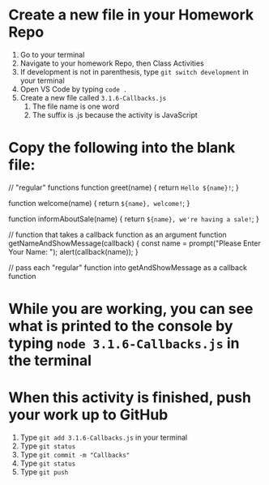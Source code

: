 # Create a new file in your Homework Repo
1. Go to your terminal
2. Navigate to your homework Repo, then Class Activities
3. If development is not in parenthesis, type `git switch development` in your terminal
4. Open VS Code by typing `code .`
5. Create a new file called `3.1.6-Callbacks.js`
    1. The file name is one word
    2. The suffix is .js because the activity is JavaScript

# Copy the following into the blank file:

// "regular" functions
function greet(name) {
  return `Hello ${name}!`;
}

function welcome(name) {
  return `${name}, welcome!`;
}

function informAboutSale(name) {
  return `${name}, we're having a sale!`;
}

// function that takes a callback function as an argument
function getNameAndShowMessage(callback) {
  const name = prompt("Please Enter Your Name: ");
  alert(callback(name));
}

// pass each "regular" function into getAndShowMessage as a callback function

# While you are working, you can see what is printed to the console by typing `node 3.1.6-Callbacks.js` in the terminal

# When this activity is finished, push your work up to GitHub
1. Type `git add 3.1.6-Callbacks.js` in your terminal
2. Type `git status`
3. Type `git commit -m "Callbacks"`
4. Type `git status`
5. Type `git push`
